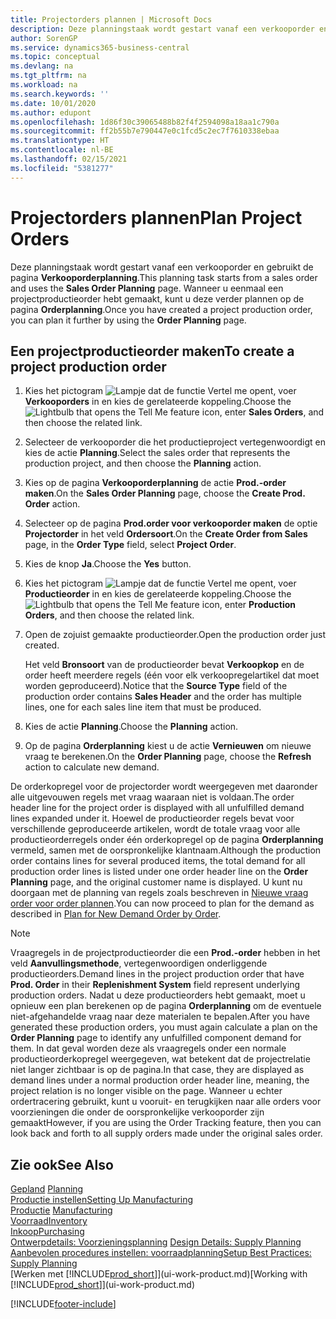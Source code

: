 ```yaml
---
title: Projectorders plannen | Microsoft Docs
description: Deze planningstaak wordt gestart vanaf een verkooporder en gebruikt de pagina **Verkooporderplanning**. Wanneer u eenmaal een projectproductieorder hebt gemaakt, kunt u deze verder plannen op de pagina **Orderplanning**.
author: SorenGP
ms.service: dynamics365-business-central
ms.topic: conceptual
ms.devlang: na
ms.tgt_pltfrm: na
ms.workload: na
ms.search.keywords: ''
ms.date: 10/01/2020
ms.author: edupont
ms.openlocfilehash: 1d86f30c39065488b82f4f2594098a18aa1c790a
ms.sourcegitcommit: ff2b55b7e790447e0c1fcd5c2ec7f7610338ebaa
ms.translationtype: HT
ms.contentlocale: nl-BE
ms.lasthandoff: 02/15/2021
ms.locfileid: "5381277"
---
```

# <a name="plan-project-orders"></a><span data-ttu-id="6d314-104">Projectorders plannen</span><span class="sxs-lookup"><span data-stu-id="6d314-104">Plan Project Orders</span></span>
<span data-ttu-id="6d314-105">Deze planningstaak wordt gestart vanaf een verkooporder en gebruikt de pagina **Verkooporderplanning**.</span><span class="sxs-lookup"><span data-stu-id="6d314-105">This planning task starts from a sales order and uses the **Sales Order Planning** page.</span></span> <span data-ttu-id="6d314-106">Wanneer u eenmaal een projectproductieorder hebt gemaakt, kunt u deze verder plannen op de pagina **Orderplanning**.</span><span class="sxs-lookup"><span data-stu-id="6d314-106">Once you have created a project production order, you can plan it further by using the **Order Planning** page.</span></span>  

## <a name="to-create-a-project-production-order"></a><span data-ttu-id="6d314-107">Een projectproductieorder maken</span><span class="sxs-lookup"><span data-stu-id="6d314-107">To create a project production order</span></span>  

1.  <span data-ttu-id="6d314-108">Kies het pictogram ![Lampje dat de functie Vertel me opent](media/ui-search/search_small.png "Vertel me wat u wilt doen"), voer **Verkooporders** in en kies de gerelateerde koppeling.</span><span class="sxs-lookup"><span data-stu-id="6d314-108">Choose the ![Lightbulb that opens the Tell Me feature](media/ui-search/search_small.png "Tell me what you want to do") icon, enter **Sales Orders**, and then choose the related link.</span></span>  
2.  <span data-ttu-id="6d314-109">Selecteer de verkooporder die het productieproject vertegenwoordigt en kies de actie **Planning**.</span><span class="sxs-lookup"><span data-stu-id="6d314-109">Select the sales order that represents the production project, and then choose the **Planning** action.</span></span>  
4.  <span data-ttu-id="6d314-110">Kies op de pagina **Verkooporderplanning** de actie **Prod.-order maken**.</span><span class="sxs-lookup"><span data-stu-id="6d314-110">On the **Sales Order Planning** page, choose  the **Create Prod. Order** action.</span></span>  
5.  <span data-ttu-id="6d314-111">Selecteer op de pagina **Prod.order voor verkooporder maken** de optie **Projectorder** in het veld **Ordersoort**.</span><span class="sxs-lookup"><span data-stu-id="6d314-111">On the **Create Order from Sales** page, in the **Order Type** field, select **Project Order**.</span></span>  
6.  <span data-ttu-id="6d314-112">Kies de knop **Ja**.</span><span class="sxs-lookup"><span data-stu-id="6d314-112">Choose the **Yes** button.</span></span>  
7.  <span data-ttu-id="6d314-113">Kies het pictogram ![Lampje dat de functie Vertel me opent](media/ui-search/search_small.png "Vertel me wat u wilt doen"), voer **Productieorder** in en kies de gerelateerde koppeling.</span><span class="sxs-lookup"><span data-stu-id="6d314-113">Choose the ![Lightbulb that opens the Tell Me feature](media/ui-search/search_small.png "Tell me what you want to do") icon, enter **Production Orders**, and then choose the related link.</span></span>
8. <span data-ttu-id="6d314-114">Open de zojuist gemaakte productieorder.</span><span class="sxs-lookup"><span data-stu-id="6d314-114">Open the production order just created.</span></span>  

    <span data-ttu-id="6d314-115">Het veld **Bronsoort** van de productieorder bevat **Verkoopkop** en de order heeft meerdere regels (één voor elk verkoopregelartikel dat moet worden geproduceerd).</span><span class="sxs-lookup"><span data-stu-id="6d314-115">Notice that the **Source Type** field of the production order contains **Sales Header** and the order has multiple lines, one for each sales line item that must be produced.</span></span>  
9. <span data-ttu-id="6d314-116">Kies de actie **Planning**.</span><span class="sxs-lookup"><span data-stu-id="6d314-116">Choose the **Planning** action.</span></span>
10. <span data-ttu-id="6d314-117">Op de pagina **Orderplanning** kiest u de actie **Vernieuwen** om nieuwe vraag te berekenen.</span><span class="sxs-lookup"><span data-stu-id="6d314-117">On the **Order Planning** page, choose the **Refresh** action to calculate new demand.</span></span>  

<span data-ttu-id="6d314-118">De orderkopregel voor de projectorder wordt weergegeven met daaronder alle uitgevouwen regels met vraag waaraan niet is voldaan.</span><span class="sxs-lookup"><span data-stu-id="6d314-118">The order header line for the project order is displayed with all unfulfilled demand lines expanded under it.</span></span> <span data-ttu-id="6d314-119">Hoewel de productieorder regels bevat voor verschillende geproduceerde artikelen, wordt de totale vraag voor alle productieorderregels onder één orderkopregel op de pagina **Orderplanning** vermeld, samen met de oorspronkelijke klantnaam.</span><span class="sxs-lookup"><span data-stu-id="6d314-119">Although the production order contains lines for several produced items, the total demand for all production order lines is listed under one order header line on the **Order Planning** page, and the original customer name is displayed.</span></span> <span data-ttu-id="6d314-120">U kunt nu doorgaan met de planning van regels zoals beschreven in [Nieuwe vraag order voor order plannen](production-how-to-plan-for-new-demand.md).</span><span class="sxs-lookup"><span data-stu-id="6d314-120">You can now proceed to plan for the demand as described in [Plan for New Demand Order by Order](production-how-to-plan-for-new-demand.md).</span></span>  

> [!NOTE]  
>  <span data-ttu-id="6d314-121">Vraagregels in de projectproductieorder die een **Prod.-order** hebben in het veld **Aanvullingsmethode**, vertegenwoordigen onderliggende productieorders.</span><span class="sxs-lookup"><span data-stu-id="6d314-121">Demand lines in the project production order that have **Prod. Order** in their **Replenishment System** field represent underlying production orders.</span></span> <span data-ttu-id="6d314-122">Nadat u deze productieorders hebt gemaakt, moet u opnieuw een plan berekenen op de pagina **Orderplanning** om de eventuele niet-afgehandelde vraag naar deze materialen te bepalen.</span><span class="sxs-lookup"><span data-stu-id="6d314-122">After you have generated these production orders, you must again calculate a plan on the **Order Planning** page to identify any unfulfilled component demand for them.</span></span> <span data-ttu-id="6d314-123">In dat geval worden deze als vraagregels onder een normale productieorderkopregel weergegeven, wat betekent dat de projectrelatie niet langer zichtbaar is op de pagina.</span><span class="sxs-lookup"><span data-stu-id="6d314-123">In that case, they are displayed as demand lines under a normal production order header line, meaning, the project relation is no longer visible on the page.</span></span> <span data-ttu-id="6d314-124">Wanneer u echter ordertracering gebruikt, kunt u vooruit- en terugkijken naar alle orders voor voorzieningen die onder de oorspronkelijke verkooporder zijn gemaakt</span><span class="sxs-lookup"><span data-stu-id="6d314-124">However, if you are using the Order Tracking feature, then you can look back and forth to all supply orders made under the original sales order.</span></span>  

## <a name="see-also"></a><span data-ttu-id="6d314-125">Zie ook</span><span class="sxs-lookup"><span data-stu-id="6d314-125">See Also</span></span>
<span data-ttu-id="6d314-126">[Gepland](production-planning.md) </span><span class="sxs-lookup"><span data-stu-id="6d314-126">[Planning](production-planning.md) </span></span>  
[<span data-ttu-id="6d314-127">Productie instellen</span><span class="sxs-lookup"><span data-stu-id="6d314-127">Setting Up Manufacturing</span></span>](production-configure-production-processes.md)  
<span data-ttu-id="6d314-128">[Productie](production-manage-manufacturing.md)  </span><span class="sxs-lookup"><span data-stu-id="6d314-128">[Manufacturing](production-manage-manufacturing.md)  </span></span>  
[<span data-ttu-id="6d314-129">Voorraad</span><span class="sxs-lookup"><span data-stu-id="6d314-129">Inventory</span></span>](inventory-manage-inventory.md)  
[<span data-ttu-id="6d314-130">Inkoop</span><span class="sxs-lookup"><span data-stu-id="6d314-130">Purchasing</span></span>](purchasing-manage-purchasing.md)  
<span data-ttu-id="6d314-131">[Ontwerpdetails: Voorzieningsplanning](design-details-supply-planning.md) </span><span class="sxs-lookup"><span data-stu-id="6d314-131">[Design Details: Supply Planning](design-details-supply-planning.md) </span></span>  
[<span data-ttu-id="6d314-132">Aanbevolen procedures instellen: voorraadplanning</span><span class="sxs-lookup"><span data-stu-id="6d314-132">Setup Best Practices: Supply Planning</span></span>](setup-best-practices-supply-planning.md)  
<span data-ttu-id="6d314-133">[Werken met [!INCLUDE[prod_short](includes/prod_short.md)]](ui-work-product.md)</span><span class="sxs-lookup"><span data-stu-id="6d314-133">[Working with [!INCLUDE[prod_short](includes/prod_short.md)]](ui-work-product.md)</span></span>


[!INCLUDE[footer-include](includes/footer-banner.md)]